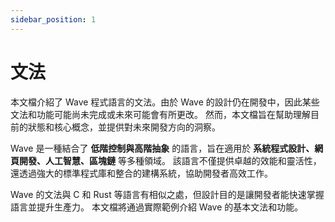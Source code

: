```yaml
---
sidebar_position: 1
---
```


# 文法

本文檔介紹了 Wave 程式語言的文法。由於 Wave 的設計仍在開發中，因此某些文法和功能可能尚未完成或未來可能會有所更改。
然而，本文檔旨在幫助理解目前的狀態和核心概念，並提供對未來開發方向的洞察。

Wave 是一種結合了 **低階控制與高階抽象** 的語言，旨在適用於 **系統程式設計、網頁開發、人工智慧、區塊鏈** 等多種領域。
該語言不僅提供卓越的效能和靈活性，還透過強大的標準程式庫和整合的建構系統，協助開發者高效工作。

Wave 的文法與 C 和 Rust 等語言有相似之處，但設計目的是讓開發者能快速掌握語言並提升生產力。
本文檔將通過實際範例介紹 Wave 的基本文法和功能。
